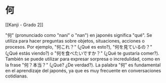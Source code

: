 # 何

[[Kanji - Grado 2]]

"何" (pronunciado como "nani" o "nan") en japonés significa "qué". Se utiliza para hacer preguntas sobre objetos, situaciones, acciones o procesos. Por ejemplo, "何これ？" (¿Qué es esto?), "何を見ているの？" (¿Qué estás viendo?) o "何を食べたいですか？" (¿Qué te gustaría comer?). También se puede utilizar para expresar sorpresa o incredulidad, como en la frase "何？本当？" (¿Qué? ¿De verdad?). La palabra "何" es fundamental en el aprendizaje del japonés, ya que es muy frecuente en conversaciones cotidianas.
